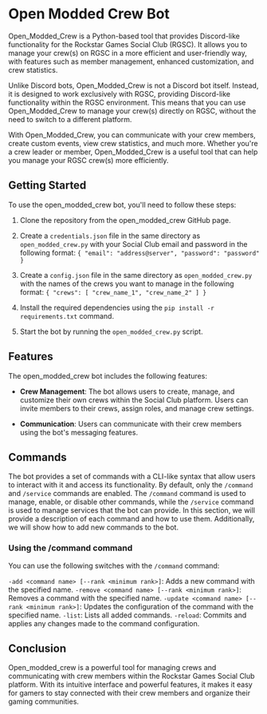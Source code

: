 # Open Modded Crew Bot

Open_Modded_Crew is a Python-based tool that provides Discord-like functionality for the Rockstar Games Social Club (RGSC). It allows you to manage your crew(s) on RGSC in a more efficient and user-friendly way, with features such as member management, enhanced customization, and crew statistics.

Unlike Discord bots, Open_Modded_Crew is not a Discord bot itself. Instead, it is designed to work exclusively with RGSC, providing Discord-like functionality within the RGSC environment. This means that you can use Open_Modded_Crew to manage your crew(s) directly on RGSC, without the need to switch to a different platform.

With Open_Modded_Crew, you can communicate with your crew members, create custom events, view crew statistics, and much more. Whether you're a crew leader or member, Open_Modded_Crew is a useful tool that can help you manage your RGSC crew(s) more efficiently.

## Getting Started

To use the open_modded_crew bot, you'll need to follow these steps:

1. Clone the repository from the open_modded_crew GitHub page.

2. Create a `credentials.json` file in the same directory as `open_modded_crew.py` with your Social Club email and password in the following format:
`
{
    "email": "address@server",
    "password": "password"
}
`
3. Create a `config.json` file in the same directory as `open_modded_crew.py` with the names of the crews you want to manage in the following format:
`
{
    "crews": [
        "crew_name_1",
        "crew_name_2"
    ]
}
`
4. Install the required dependencies using the `pip install -r requirements.txt` command.

5. Start the bot by running the `open_modded_crew.py` script.

## Features

The open_modded_crew bot includes the following features:

- **Crew Management**: The bot allows users to create, manage, and customize their own crews within the Social Club platform. Users can invite members to their crews, assign roles, and manage crew settings.

- **Communication**: Users can communicate with their crew members using the bot's messaging features.

## Commands

The bot provides a set of commands with a CLI-like syntax that allow users to interact with it and access its functionality. By default, only the `/command` and `/service` commands are enabled. The `/command` command is used to manage, enable, or disable other commands, while the `/service` command is used to manage services that the bot can provide. In this section, we will provide a description of each command and how to use them. Additionally, we will show how to add new commands to the bot.

### Using the /command command

You can use the following switches with the `/command` command:

`-add <command name> [--rank <minimum rank>]`: Adds a new command with the specified name.
`-remove <command name> [--rank <minimum rank>]`: Removes a command with the specified name.
`-update <command name> [--rank <minimum rank>]`: Updates the configuration of the command with the specified name.
`-list`: Lists all added commands.
`-reload`: Commits and applies any changes made to the command configuration.

## Conclusion

Open_modded_crew is a powerful tool for managing crews and communicating with crew members within the Rockstar Games Social Club platform. With its intuitive interface and powerful features, it makes it easy for gamers to stay connected with their crew members and organize their gaming communities.